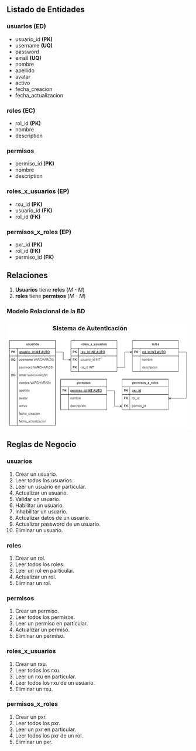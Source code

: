 ## Listado de Entidades 

### usuarios **(ED)**

- usuario_id **(PK)**
- username **(UQ)**
- password
- email **(UQ)**
- nombre
- apellido
- avatar
- activo
- fecha_creacion
- fecha_actualizacion

### roles **(EC)**

- rol_id **(PK)**
- nombre
- description

### permisos

- permiso_id **(PK)**
- nombre
- description

### roles_x_usuarios **(EP)**

- rxu_id **(PK)**
- usuario_id **(FK)**
- rol_id **(FK)**

### permisos_x_roles **(EP)**

- pxr_id **(PK)**
- rol_id **(FK)**
- permiso_id **(FK)**

## Relaciones

1. **Usuarios** tiene **roles** (_M - M_)
1. **roles** tiene **permisos** (_M - M_)

### Modelo Relacional de la BD

![Modelo Relacional](./ModeloRelacional.drawio%20(1).png)

## Reglas de Negocio

### usuarios

1. Crear un usuario.
2. Leer todos los usuarios.
3. Leer un usuario en particular.
4. Actualizar un usuario.
5. Validar un usuario.
6. Habilitar un usuario.
7. Inhabilitar un usuario.
8. Actualizar datos de un usuario.
9. Actualizar password de un usuario.
10. Eliminar un usuario.

### roles

1. Crear un rol.
2. Leer todos los roles.
3. Leer un rol en particular.
4. Actualizar un rol.
5. Eliminar un rol.

### permisos

1. Crear un permiso.
2. Leer todos los permisos.
3. Leer un permiso en particular.
4. Actualizar un permiso.
5. Eliminar un permiso.

### roles_x_usuarios

1. Crear un rxu.
1. Leer todos los rxu.
1. Leer un rxu en particular.
1. Leer todos los rxu de un usuario.
1. Eliminar un rxu.

### permisos_x_roles

1. Crear un pxr.
1. Leer todos los pxr.
1. Leer un pxr en particular.
1. Leer todos los pxr de un rol.
1. Eliminar un pxr.